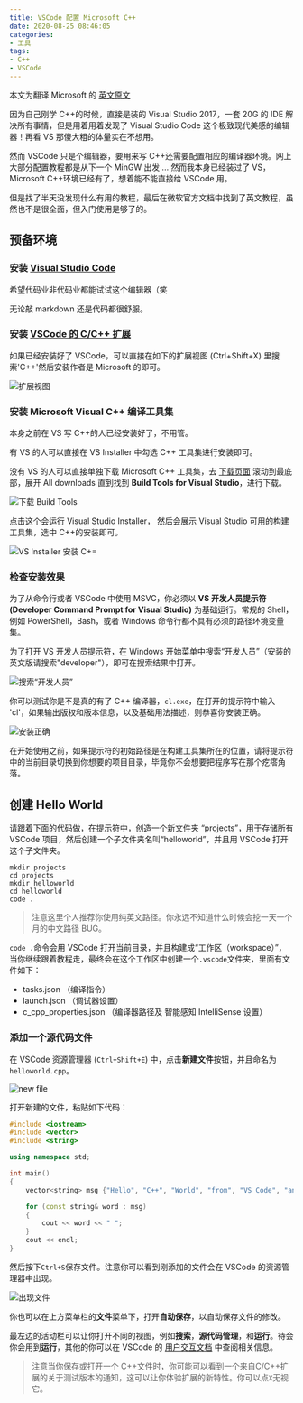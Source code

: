 ```yaml
---
title: VSCode 配置 Microsoft C++
date: 2020-08-25 08:46:05
categories:
- 工具
tags:
- C++
- VSCode
---
```


本文为翻译 Microsoft 的 [英文原文](https://code.visualstudio.com/docs/cpp/config-msvc)

因为自己刚学 C++的时候，直接是装的 Visual Studio 2017，一套 20G 的 IDE 解决所有事情，但是用着用着发现了 Visual Studio Code 这个极致现代美感的编辑器！再看 VS 那傻大粗的体量实在不想用。

然而 VSCode 只是个编辑器，要用来写 C++还需要配置相应的编译器环境。网上大部分配置教程都是从下一个 MinGW 出发 ... 然而我本身已经装过了 VS，Microsoft C++环境已经有了，想着能不能直接给 VSCode 用。

但是找了半天没发现什么有用的教程，最后在微软官方文档中找到了英文教程，虽然也不是很全面，但入门使用是够了的。

<!---more--->

## 预备环境

### 安装 [Visual Studio Code](https://code.visualstudio.com/download)

希望代码业非代码业都能试试这个编辑器（笑

无论敲 markdown 还是代码都很舒服。

### 安装 [VSCode 的 C/C++ 扩展](https://marketplace.visualstudio.com/items?itemName=ms-vscode.cpptools)

如果已经安装好了 VSCode，可以直接在如下的扩展视图 (Ctrl+Shift+X) 里搜索'C++'然后安装作者是 Microsoft 的即可。

![扩展视图](https://code.visualstudio.com/assets/docs/cpp/cpp/cpp-extension.png)

### 安装 Microsoft Visual C++ 编译工具集

本身之前在 VS 写 C++的人已经安装好了，不用管。

有 VS 的人可以直接在 VS Installer 中勾选 C++ 工具集进行安装即可。

没有 VS 的人可以直接单独下载 Microsoft C++ 工具集，去 [下载页面](https://visualstudio.microsoft.com/downloads#other) 滚动到最底部，展开 All downloads 直到找到 **Build Tools for Visual Studio**，进行下载。

![下载 Build Tools](https://code.visualstudio.com/assets/docs/cpp/msvc/build-tools-for-vs.png)

点击这个会运行 Visual Studio Installer， 然后会展示 Visual Studio 可用的构建工具集，选中 C++的安装即可。

![VS Installer 安装 C+=](https://code.visualstudio.com/assets/docs/cpp/msvc/cpp-build-tools.png)

### 检查安装效果

为了从命令行或者 VSCode 中使用 MSVC，你必须以 **VS 开发人员提示符 (Developer Command Prompt for Visual Studio)** 为基础运行。常规的 Shell，例如 PowerShell，Bash，或者 Windows 命令行都不具有必须的路径环境变量集。

为了打开 VS 开发人员提示符，在 Windows 开始菜单中搜索“开发人员”（安装的英文版请搜索"developer"），即可在搜索结果中打开。

![搜索“开发人员”](https://code.visualstudio.com/assets/docs/cpp/msvc/developer-cmd-prompt-menu.png)

你可以测试你是不是真的有了 C++ 编译器，``cl.exe``，在打开的提示符中输入 'cl'，如果输出版权和版本信息，以及基础用法描述，则恭喜你安装正确。

![安装正确](https://code.visualstudio.com/assets/docs/cpp/msvc/check-cl-exe.png)

在开始使用之前，如果提示符的初始路径是在构建工具集所在的位置，请将提示符中的当前目录切换到你想要的项目目录，毕竟你不会想要把程序写在那个疙瘩角落。

## 创建 Hello World
请跟着下面的代码做，在提示符中，创造一个新文件夹 “projects”，用于存储所有 VSCode 项目，然后创建一个子文件夹名叫“helloworld”，并且用 VSCode 打开这个子文件夹。

```shell
mkdir projects
cd projects
mkdir helloworld
cd helloworld
code .
```

>注意这里个人推荐你使用纯英文路径。你永远不知道什么时候会挖一天一个月的中文路径 BUG。

``code .``命令会用 VSCode 打开当前目录，并且构建成“工作区（workspace）”，当你继续跟着教程走，最终会在这个工作区中创建一个``.vscode``文件夹，里面有文件如下：
- tasks.json （编译指令）
- launch.json （调试器设置）
- c_cpp_properties.json （编译器路径及 智能感知 IntelliSense 设置）

### 添加一个源代码文件

在 VSCode 资源管理器 (``Ctrl+Shift+E``) 中，点击**新建文件**按钮，并且命名为``helloworld.cpp``。

![new file](https://code.visualstudio.com/assets/docs/cpp/msvc/new-file-button.png)

打开新建的文件，粘贴如下代码：

```cpp
#include <iostream>
#include <vector>
#include <string>

using namespace std;

int main()
{
    vector<string> msg {"Hello", "C++", "World", "from", "VS Code", "and the C++ extension!"};

    for (const string& word : msg)
    {
        cout << word << " ";
    }
    cout << endl;
}
```

然后按下``Ctrl+S``保存文件。注意你可以看到刚添加的文件会在 VSCode 的资源管理器中出现。

![出现文件](https://code.visualstudio.com/assets/docs/cpp/msvc/file-explorer.png)

你也可以在上方菜单栏的**文件**菜单下，打开**自动保存**，以自动保存文件的修改。

最左边的活动栏可以让你打开不同的视图，例如**搜索**，**源代码管理**，和**运行**。待会你会用到**运行**，其他的你可以在 VSCode 的 [用户交互文档](https://code.visualstudio.com/docs/getstarted/userinterface) 中查阅相关信息。

>注意当你保存或打开一个 C++文件时，你可能可以看到一个来自C/C++扩展的关于测试版本的通知，这可以让你体验扩展的新特性。你可以点``X``无视它。

